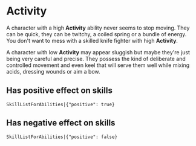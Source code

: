 # Activity

A character with a high **Activity** ability never seems to stop moving. They can be quick, they can be twitchy, a coiled spring or a bundle of energy. You don't want to mess with a skilled knife fighter with high **Activity**.

A character with low **Activity** may appear sluggish but maybe they're just being very careful and precise. They possess the kind of deliberate and controlled movement and even keel that will serve them well while mixing acids, dressing wounds or aim a bow.

## Has positive effect on skills

`SkillListForAbilities|{"positive": true}`

## Has negative effect on skills

`SkillListForAbilities|{"positive": false}`
